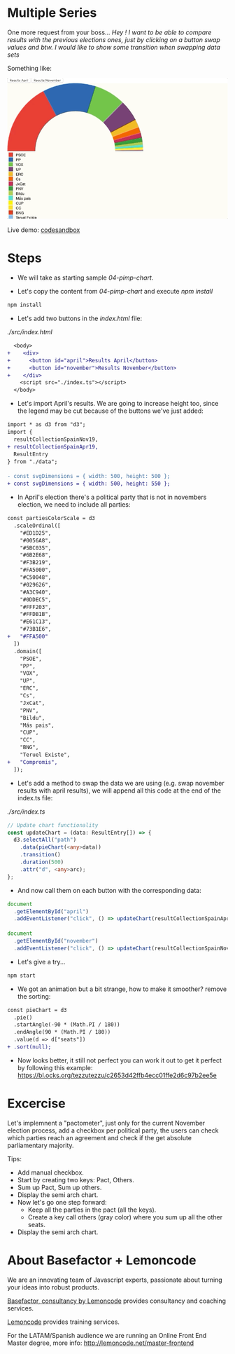 # Multiple Series

One more request from your boss... _Hey ! I want to be able to compare results with the previous elections ones, just by clicking on a
button swap values and btw. I would like to show some transition when swapping data sets_

Something like:

![animated series](./content/chart.gif "animated series")

Live demo: [codesandbox](https://codesandbox.io/s/frosty-waterfall-j47s5)

# Steps

- We will take as starting sample _04-pimp-chart_.

- Let's copy the content from _04-pimp-chart_ and execute _npm install_

```bash
npm install
```

- Let's add two buttons in the _index.html_ file:

_./src/index.html_

```diff
  <body>
+    <div>
+      <button id="april">Results April</button>
+      <button id="november">Results November</button>
+    </div>
    <script src="./index.ts"></script>
  </body>
```

- Let's import April's results. We are going to increase height too, since the legend may be cut because of the buttons we've just added:

```diff
import * as d3 from "d3";
import {
  resultCollectionSpainNov19,
+ resultCollectionSpainApr19,
  ResultEntry
} from "./data";

- const svgDimensions = { width: 500, height: 500 };
+ const svgDimensions = { width: 500, height: 550 };
```

- In April's election there's a political party that is not in novembers election, we need to include all parties:

```diff
const partiesColorScale = d3
  .scaleOrdinal([
    "#ED1D25",
    "#0056A8",
    "#5BC035",
    "#6B2E68",
    "#F3B219",
    "#FA5000",
    "#C50048",
    "#029626",
    "#A3C940",
    "#0DDEC5",
    "#FFF203",
    "#FFDB1B",
    "#E61C13",
    "#73B1E6",
+   "#FFA500"
  ])
  .domain([
    "PSOE",
    "PP",
    "VOX",
    "UP",
    "ERC",
    "Cs",
    "JxCat",
    "PNV",
    "Bildu",
    "Más pais",
    "CUP",
    "CC",
    "BNG",
    "Teruel Existe",
+   "Compromis",
  ]);
```

- Let's add a method to swap the data we are using (e.g. swap november results with april results),
  we will append all this code at the end of the index.ts file:

_./src/index.ts_

```typescript
// Update chart functionality
const updateChart = (data: ResultEntry[]) => {
  d3.selectAll("path")
    .data(pieChart(<any>data))
    .transition()
    .duration(500)
    .attr("d", <any>arc);
};
```

- And now call them on each button with the corresponding data:

```typescript
document
  .getElementById("april")
  .addEventListener("click", () => updateChart(resultCollectionSpainApr19));

document
  .getElementById("november")
  .addEventListener("click", () => updateChart(resultCollectionSpainNov19));
```

- Let's give a try...

```bash
npm start
```

- We got an animation but a bit strange, how to make it smoother? remove the sorting:

```diff
const pieChart = d3
  .pie()
  .startAngle(-90 * (Math.PI / 180))
  .endAngle(90 * (Math.PI / 180))
  .value(d => d["seats"])
+ .sort(null);
```

- Now looks better, it still not perfect you can work it out to get it perfect by following this example: https://bl.ocks.org/tezzutezzu/c2653d42ffb4ecc01ffe2d6c97b2ee5e

# Excercise

Let's implemnent a "pactometer", just only for the current November election process, add a checkbox per political party, the users can check which parties reach an agreement and
check if the get absolute parliamentary majority.

Tips:

- Add manual checkbox.
- Start by creating two keys: Pact, Others.
- Sum up Pact, Sum up others.
- Display the semi arch chart.
- Now let's go one step forward:
  - Keep all the parties in the pact (all the keys).
  - Create a key call others (gray color) where you sum up all the other seats.
- Display the semi arch chart.

# About Basefactor + Lemoncode

We are an innovating team of Javascript experts, passionate about turning your ideas into robust products.

[Basefactor, consultancy by Lemoncode](http://www.basefactor.com) provides consultancy and coaching services.

[Lemoncode](http://lemoncode.net/services/en/#en-home) provides training services.

For the LATAM/Spanish audience we are running an Online Front End Master degree, more info: http://lemoncode.net/master-frontend
